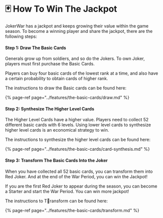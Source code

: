 # 🃏 How To Win The Jackpot

JokerWar has a jackpot and keeps growing their value within the game season. To become a winning player and share the jackpot, there are the following steps:

#### Step 1: Draw The Basic Cards

Generals grow up from soldiers, and so do the Jokers. To own Joker, players must first purchase the Basic Cards.

Players can buy four basic cards of the lowest rank at a time, and also have a certain probability to obtain cards of higher rank.

The instructions to draw the Basic cards can be found here:

{% page-ref page="../features/the-basic-cards/draw.md" %}

#### Step 2: Synthesize The Higher Level Cards

The Higher Level Cards have a higher value. Players need to collect 52 different basic cards with 6 levels. Using lower level cards to synthesize higher level cards is an economical strategy to win.

The instructions to synthesize the higher level cards can be found here:

{% page-ref page="../features/the-basic-cards/card-synthesis.md" %}

#### Step 3: Transform The Basic Cards Into the Joker​

When you have collected all 52 basic cards, you can transform them into Red Joker. And at the end of the War Period, you can win the Jackpot!

If you are the first Red Joker to appear during the season, you can become a Starter and start the War Period. You can win  more jackpot!

The instructions to Transform can be found here:

{% page-ref page="../features/the-basic-cards/transform.md" %}



